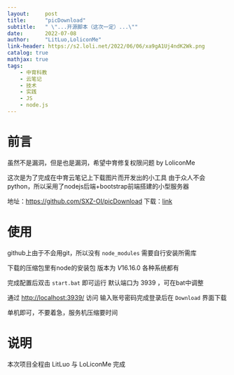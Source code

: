 ```yaml
---
layout:     post
title:      "picDownload"
subtitle:   " \"...开源脚本（这次一定）...\""
date:       2022-07-08
author:     "LitLuo,LoliconMe"
link-header: https://s2.loli.net/2022/06/06/xa9gA1Uj4ndK2Wk.png
catalog: true
mathjax: true
tags:
    - 中育科教
    - 云笔记
    - 技术
    - 实践
    - JS
    - node.js
---
```


# 前言

虽然不是漏洞，但是也是漏洞，希望中育修复权限问题 by LoliconMe

这次是为了完成在中育云笔记上下载图片而开发出的小工具
由于众人不会python，所以采用了nodejs后端+bootstrap前端搭建的小型服务器

地址：<https://github.com/SXZ-OI/picDownload>
下载：[link](http://friday-note.oss-cn-hangzhou.aliyuncs.com/cloudnote/notes/sxz/21967/picDownload.rar)

# 使用

github上由于不会用git，所以没有 `node_modules`
需要自行安装所需库

下载的压缩包里有node的安装包
版本为 $V16.16.0$
各种系统都有

完成配置后双击 `start.bat` 即可运行
默认端口为 $3939$ ，可在bat中调整

通过 <http://localhost:3939/> 访问
输入账号密码完成登录后在 `Download` 界面下载

单机即可，不要着急，服务机压缩要时间

# 说明

本次项目全程由 LitLuo 与 LoLiconMe 完成
